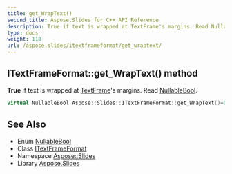 ```yaml
---
title: get_WrapText()
second_title: Aspose.Slides for C++ API Reference
description: True if text is wrapped at TextFrame's margins. Read NullableBool.
type: docs
weight: 118
url: /aspose.slides/itextframeformat/get_wraptext/
---
```

## ITextFrameFormat::get_WrapText() method


**True** if text is wrapped at [TextFrame](../../textframe/)'s margins. Read [NullableBool](../../nullablebool/).

```cpp
virtual NullableBool Aspose::Slides::ITextFrameFormat::get_WrapText()=0
```

## See Also

* Enum [NullableBool](../../nullablebool/)
* Class [ITextFrameFormat](../)
* Namespace [Aspose::Slides](../../)
* Library [Aspose.Slides](../../../)